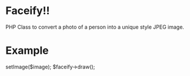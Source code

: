 Faceify!!
========
PHP Class to convert a photo of a person into a unique style JPEG image.

Example
=========
<?php
require_once 'Facify.php';
$image = 'sample.jpg';
$faceify = new Facify();
$faceify->setImage($image);
$faceify->draw();

